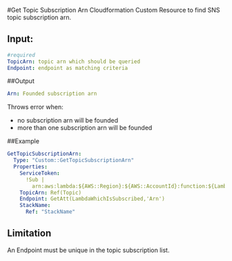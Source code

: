 #Get Topic Subscription Arn
Cloudformation Custom Resource to find SNS topic subscription arn.

## Input:
```yaml
#required
TopicArn: topic arn which should be queried
Endpoint: endpoint as matching criteria
```

##Output
```yaml
Arn: Founded subscription arn
```
Throws error when: 
- no subscription arn will be founded
- more than one subscription arn will be founded

##Example
```yaml
GetTopicSubscriptionArn: 
  Type: "Custom::GetTopicSubscriptionArn"
  Properties: 
    ServiceToken:
      !Sub |
        arn:aws:lambda:${AWS::Region}:${AWS::AccountId}:function:${LambdaFunctionName}
    TopicArn: Ref(Topic)
    Endpoint: GetAtt(LambdaWhichIsSubscribed,'Arn')
    StackName: 
      Ref: "StackName"      
```

## Limitation
An Endpoint must be unique in the topic subscription list.